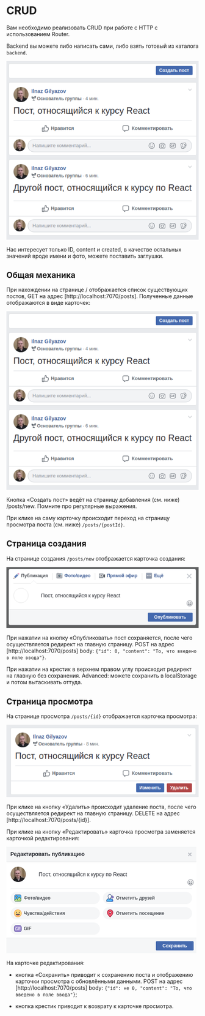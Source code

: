 # CRUD

Вам необходимо реализовать CRUD при работе с HTTP с использованием Router.

Backend вы можете либо написать сами, либо взять готовый из каталога `backend`.

![first-card](https://github.com/Zrazhevskii/r16_router_crud_front/blob/main/src/assets/main.png)

Нас интересует только ID, content и created, в качестве остальных значений вроде имени и фото, можете поставить заглушки.

## Общая механика

При нахождении на странице / отображается список существующих постов, GET на адрес [http://localhost:7070/posts]. Полученные данные отображаются в виде карточек:

![second-card](https://github.com/Zrazhevskii/r16_router_crud_front/blob/main/src/assets/main.png)

Кнопка «Создать пост» ведёт на страницу добавления (см. ниже) /posts/new. Помните про регулярные выражения.

При клике на саму карточку происходит переход на страницу просмотра поста (см. ниже) `/posts/{postId}`.

## Страница создания

На странице создания `/posts/new` отображается карточка создания:

![third-card](https://github.com/Zrazhevskii/r16_router_crud_front/blob/main/src/assets/new.png)

При нажатии на кнопку «Опубликовать» пост сохраняется, после чего осуществляется редирект на главную страницу. POST на адрес [http://localhost:7070/posts] body: `{"id": 0, "content": "То, что введено в поле ввода"}`.

При нажатии на крестик в верхнем правом углу происходит редирект на главную без сохранения. Advanced: можете сохранить в localStorage и потом вытаскивать оттуда.

## Страница просмотра

На странице просмотра `/posts/{id}` отображается карточка просмотра:

![fourth-card](https://github.com/Zrazhevskii/r16_router_crud_front/blob/main/src/assets/view.png)

При клике на кнопку «Удалить» происходит удаление поста, после чего осуществляется редирект на главную страницу. DELETE на адрес [http://localhost:7070/posts/{id}].

При клике на кнопку «Редактировать» карточка просмотра заменяется карточкой редактирования:

![five-card](https://github.com/Zrazhevskii/r16_router_crud_front/blob/main/src/assets/edit.png)

На карточке редактирования:

- кнопка «Сохранить» приводит к сохранению поста и отображению карточки просмотра с обновлёнными данными. POST на адрес [http://localhost:7070/posts] body: `{"id": не 0, "content": "То, что введено в поле ввода"}`;

- кнопка крестик приводит к возврату к карточке просмотра.